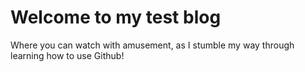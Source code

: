 # Welcome to my test blog

Where you can watch with amusement, as I stumble my way through learning how to use Github!
